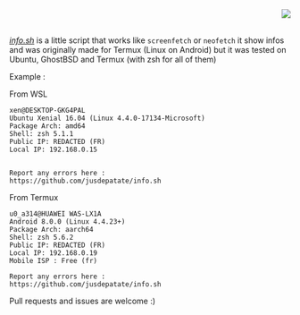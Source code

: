 <div align="right"><img src="https://raw.githubusercontent.com/jusdepatate/info.sh/master/logomadein5minutes.png" /></div><br>

<a href="https://github.com/jusdepatate/info.sh/blob/master/info.sh"><i>info.sh</i></a> is a little script that works like `screenfetch` or `neofetch` it show infos and was originally made for Termux (Linux on Android) but it was tested on Ubuntu, GhostBSD and Termux (with zsh for all of them)

Example :

From WSL
```
xen@DESKTOP-GKG4PAL
Ubuntu Xenial 16.04 (Linux 4.4.0-17134-Microsoft)
Package Arch: amd64
Shell: zsh 5.1.1
Public IP: REDACTED (FR)
Local IP: 192.168.0.15


Report any errors here :
https://github.com/jusdepatate/info.sh
```

From Termux
```
u0_a314@HUAWEI WAS-LX1A
Android 8.0.0 (Linux 4.4.23+)
Package Arch: aarch64
Shell: zsh 5.6.2
Public IP: REDACTED (FR)
Local IP: 192.168.0.19
Mobile ISP : Free (fr)

Report any errors here :
https://github.com/jusdepatate/info.sh
```

Pull requests and issues are welcome :)
